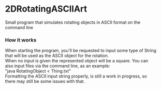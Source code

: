 # 2DRotatingASCIIArt
Small program that simulates rotating objects in ASCII format on the command line

### How it works
When starting the program, you'll be requested to input some type of String that will be used as the ASCII object for the rotation.    
When no input is given the represented object will be a square. You can also input files via the command line, as an example:    
"java RotatingObject < Thing.txt"    
Formatting the ASCII input string properly, is still a work in progress, so there may still be some issues with that.   
